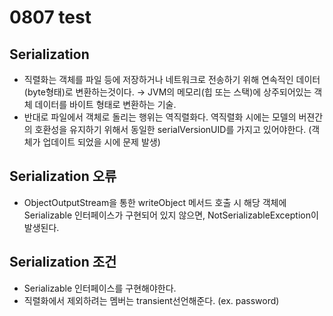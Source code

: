 # 0807 test

## Serialization

- 직렬화는 객체를 파일 등에 저장하거나 네트워크로 전송하기 위해 연속적인 데이터(byte형태)로 변환하는것이다. → JVM의 메모리(힙 또는 스택)에 상주되어있는 객체 데이터를 바이트 형태로 변환하는 기술.
- 반대로 파일에서 객체로 돌리는 행위는 역직렬화다. 역직렬화 시에는 모델의 버젼간의 호환성을 유지하기 위해서 동일한 serialVersionUID를 가지고 있어야한다. (객체가 업데이트 되었을 시에 문제 발생)

## Serialization 오류

- ObjectOutputStream을 통한 writeObject 메서드 호출 시 해당 객체에 Serializable 인터페이스가 구현되어 있지 않으면, NotSerializableException이 발생된다.

## Serialization 조건

- Serializable 인터페이스를 구현해야한다.
- 직렬화에서 제외하려는 멤버는 transient선언해준다. (ex. password)
